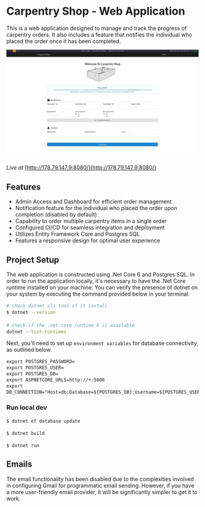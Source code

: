 # Carpentry Shop - Web Application
This is a web application designed to manage and track the progress of
carpentry orders. It also includes a feature that notifies the individual who
placed the order once it has been completed.

![image](https://raw.githubusercontent.com/h3ndry/carpentry-shop/master/screenshot/homepage.png)

*Live at* [http://178.79.147.9:8080/](http://178.79.147.9:8080/)

## Features

* Admin Access and Dashboard for efficient order management
* Notification feature for the individual who placed the order upon completion (disabled by default)
* Capability to order multiple carpentry items in a single order
* Configured CI/CD for seamless integration and deployment
* Utilizes Entity Framework Core and Postgres SQL
* Features a responsive design for optimal user experience

## Project Setup

The web application is constructed using .Net Core 6 and Postgres SQL. In order
to run the application locally, it's necessary to have the .Net Core runtime
installed on your machine. You can verify the presence of dotnet on your system
by executing the command provided below in your terminal.

```bash
# check dotnet cli tool if it install
$ dotnet --version

# check if the .net core runtime 6 is available
dotnet --list-runtimes
````
Next, you'll need to set up `environment variables` for database connectivity, as outlined below.
```shell
export POSTGRES_PASSWORD=
export POSTGRES_USER=
export POSTGRES_DB=
export ASPNETCORE_URLS=http://+:5000
export DB_CONNECTION="Host=db;Database=${POSTGRES_DB};Username=${POSTGRES_USER};Password=${POSTGRES_PASSWORD};Port=5432"
```

### Run local dev

```
$ dotnet ef database update

$ dotnet build

$ dotnet run
```

## Emails

The email functionality has been disabled due to the complexities involved in
configuring Gmail for programmatic email sending. However, if you have a more
user-friendly email provider, it will be significantly simpler to get it to
work.

